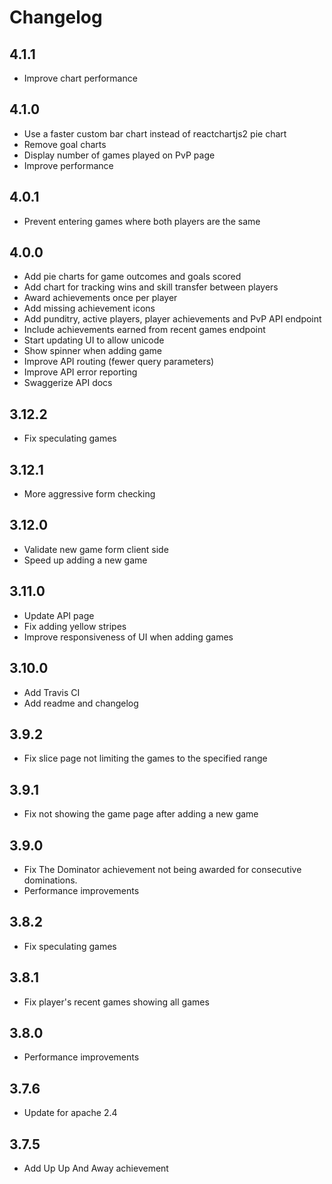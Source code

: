 # Changelog

## 4.1.1
* Improve chart performance

## 4.1.0
* Use a faster custom bar chart instead of reactchartjs2 pie chart
* Remove goal charts
* Display number of games played on PvP page
* Improve performance

## 4.0.1
* Prevent entering games where both players are the same

## 4.0.0
* Add pie charts for game outcomes and goals scored
* Add chart for tracking wins and skill transfer between players
* Award achievements once per player
* Add missing achievement icons
* Add punditry, active players, player achievements and PvP API endpoint
* Include achievements earned from recent games endpoint
* Start updating UI to allow unicode
* Show spinner when adding game
* Improve API routing (fewer query parameters)
* Improve API error reporting
* Swaggerize API docs

## 3.12.2
* Fix speculating games

## 3.12.1
* More aggressive form checking

## 3.12.0
* Validate new game form client side
* Speed up adding a new game

## 3.11.0
* Update API page
* Fix adding yellow stripes
* Improve responsiveness of UI when adding games

## 3.10.0
* Add Travis CI
* Add readme and changelog

## 3.9.2
* Fix slice page not limiting the games to the specified range

## 3.9.1
* Fix not showing the game page after adding a new game

## 3.9.0
* Fix The Dominator achievement not being awarded for consecutive dominations.
* Performance improvements

## 3.8.2
* Fix speculating games

## 3.8.1
* Fix player's recent games showing all games

## 3.8.0
* Performance improvements

## 3.7.6
* Update for apache 2.4

## 3.7.5
* Add Up Up And Away achievement
